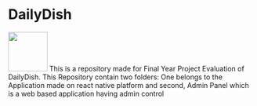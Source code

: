 # DailyDish
<img src="https://user-images.githubusercontent.com/54813551/99931599-f2ede580-2d76-11eb-9a52-6aaa524804f5.png" width="80px" hieght="80px"> 
This is a repository made for Final Year Project Evaluation of DailyDish.
This Repository contain two folders: One belongs to the Application made on react native platform and second, Admin Panel which is a web based application having admin control 

